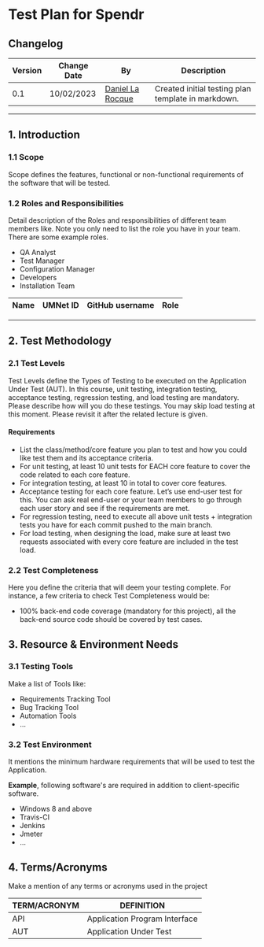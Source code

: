 # Test Plan for Spendr

## Changelog

| Version | Change Date | By                                               | Description                                        |
| ------- | ----------- | ------------------------------------------------ | -------------------------------------------------- |
| 0.1     | 10/02/2023  | [Daniel La Rocque](https://github.com/dlarocque) | Created initial testing plan template in markdown. |

---

## 1. Introduction

### 1.1 Scope

Scope defines the features, functional or non-functional requirements of the software that will be tested.

### 1.2 Roles and Responsibilities

Detail description of the Roles and responsibilities of different team members like. Note you only need to list the role you have in your team. There are some example roles.

- QA Analyst
- Test Manager
- Configuration Manager
- Developers
- Installation Team

| Name | UMNet ID | GitHub username | Role |
| ---- | -------- | --------------- | ---- |

---

## 2. Test Methodology

### 2.1 Test Levels

Test Levels define the Types of Testing to be executed on the Application Under Test (AUT). In this course, unit testing, integration testing, acceptance testing, regression testing, and load testing are mandatory. Please describe how will you do these testings. You may skip load testing at this moment. Please revisit it after the related lecture is given.

#### Requirements

- List the class/method/core feature you plan to test and how you could like test them and its acceptance criteria.
- For unit testing, at least 10 unit tests for EACH core feature to cover the code related to each core feature.
- For integration testing, at least 10 in total to cover core features.
- Acceptance testing for each core feature. Let’s use end-user test for this. You can ask real end-user or your team members to go through each user story and see if the requirements are met.
- For regression testing, need to execute all above unit tests + integration tests you have for each commit pushed to the main branch.
- For load testing, when designing the load, make sure at least two requests associated with every core feature are included in the test load.

### 2.2 Test Completeness

Here you define the criteria that will deem your testing complete. For instance, a few criteria to check Test Completeness would be:

- 100% back-end code coverage (mandatory for this project), all the back-end source code should be covered by test cases.

## 3. Resource & Environment Needs

### 3.1 Testing Tools

Make a list of Tools like:

- Requirements Tracking Tool
- Bug Tracking Tool
- Automation Tools
- ...

### 3.2 Test Environment

It mentions the minimum hardware requirements that will be used to test the Application.

**Example**, following software's are required in addition to client-specific software.

- Windows 8 and above
- Travis-CI
- Jenkins
- Jmeter
- ...

## 4. Terms/Acronyms

Make a mention of any terms or acronyms used in the project

| TERM/ACRONYM | DEFINITION                    |
| ------------ | ----------------------------- |
| API          | Application Program Interface |
| AUT          | Application Under Test        |
